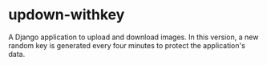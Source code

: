 # updown-withkey
A Django application to upload and download images.
In this version, a new random key is generated every four minutes to protect the application's data.